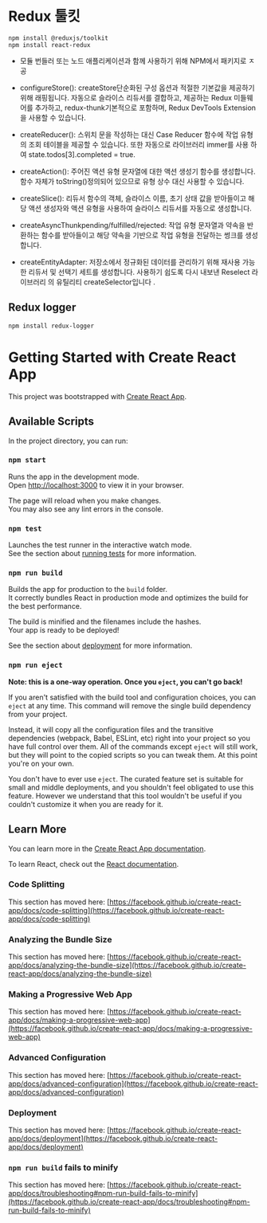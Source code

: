 # Redux 툴킷

    npm install @reduxjs/toolkit
    npm install react-redux

- 모듈 번들러 또는 노드 애플리케이션과 함께 사용하기 위해 NPM에서 패키지로 ㅈ공

- configureStore(): createStore단순화된 구성 옵션과 적절한 기본값을 제공하기 위해 래핑됩니다. 자동으로 슬라이스 리듀서를 결합하고, 제공하는 Redux 미들웨어를 추가하고, redux-thunk기본적으로 포함하며, Redux DevTools Extension을 사용할 수 있습니다.

- createReducer(): 스위치 문을 작성하는 대신 Case Reducer 함수에 작업 유형의 조회 테이블을 제공할 수 있습니다. 또한 자동으로 라이브러리 immer를 사용 하여 state.todos[3].completed = true.

- createAction(): 주어진 액션 유형 문자열에 대한 액션 생성기 함수를 생성합니다. 함수 자체가 toString()정의되어 있으므로 유형 상수 대신 사용할 수 있습니다.

- createSlice(): 리듀서 함수의 객체, 슬라이스 이름, 초기 상태 값을 받아들이고 해당 액션 생성자와 액션 유형을 사용하여 슬라이스 리듀서를 자동으로 생성합니다.

- createAsyncThunkpending/fulfilled/rejected: 작업 유형 문자열과 약속을 반환하는 함수를 받아들이고 해당 약속을 기반으로 작업 유형을 전달하는 썽크를 생성합니다.

- createEntityAdapter: 저장소에서 정규화된 데이터를 관리하기 위해 재사용 가능한 리듀서 및 선택기 세트를 생성합니다.
  사용하기 쉽도록 다시 내보낸 Reselect 라이브러리 의 유틸리티 createSelector입니다 .

## Redux logger

    npm install redux-logger

# Getting Started with Create React App

This project was bootstrapped with [Create React App](https://github.com/facebook/create-react-app).

## Available Scripts

In the project directory, you can run:

### `npm start`

Runs the app in the development mode.\
Open [http://localhost:3000](http://localhost:3000) to view it in your browser.

The page will reload when you make changes.\
You may also see any lint errors in the console.

### `npm test`

Launches the test runner in the interactive watch mode.\
See the section about [running tests](https://facebook.github.io/create-react-app/docs/running-tests) for more information.

### `npm run build`

Builds the app for production to the `build` folder.\
It correctly bundles React in production mode and optimizes the build for the best performance.

The build is minified and the filenames include the hashes.\
Your app is ready to be deployed!

See the section about [deployment](https://facebook.github.io/create-react-app/docs/deployment) for more information.

### `npm run eject`

**Note: this is a one-way operation. Once you `eject`, you can't go back!**

If you aren't satisfied with the build tool and configuration choices, you can `eject` at any time. This command will remove the single build dependency from your project.

Instead, it will copy all the configuration files and the transitive dependencies (webpack, Babel, ESLint, etc) right into your project so you have full control over them. All of the commands except `eject` will still work, but they will point to the copied scripts so you can tweak them. At this point you're on your own.

You don't have to ever use `eject`. The curated feature set is suitable for small and middle deployments, and you shouldn't feel obligated to use this feature. However we understand that this tool wouldn't be useful if you couldn't customize it when you are ready for it.

## Learn More

You can learn more in the [Create React App documentation](https://facebook.github.io/create-react-app/docs/getting-started).

To learn React, check out the [React documentation](https://reactjs.org/).

### Code Splitting

This section has moved here: [https://facebook.github.io/create-react-app/docs/code-splitting](https://facebook.github.io/create-react-app/docs/code-splitting)

### Analyzing the Bundle Size

This section has moved here: [https://facebook.github.io/create-react-app/docs/analyzing-the-bundle-size](https://facebook.github.io/create-react-app/docs/analyzing-the-bundle-size)

### Making a Progressive Web App

This section has moved here: [https://facebook.github.io/create-react-app/docs/making-a-progressive-web-app](https://facebook.github.io/create-react-app/docs/making-a-progressive-web-app)

### Advanced Configuration

This section has moved here: [https://facebook.github.io/create-react-app/docs/advanced-configuration](https://facebook.github.io/create-react-app/docs/advanced-configuration)

### Deployment

This section has moved here: [https://facebook.github.io/create-react-app/docs/deployment](https://facebook.github.io/create-react-app/docs/deployment)

### `npm run build` fails to minify

This section has moved here: [https://facebook.github.io/create-react-app/docs/troubleshooting#npm-run-build-fails-to-minify](https://facebook.github.io/create-react-app/docs/troubleshooting#npm-run-build-fails-to-minify)
